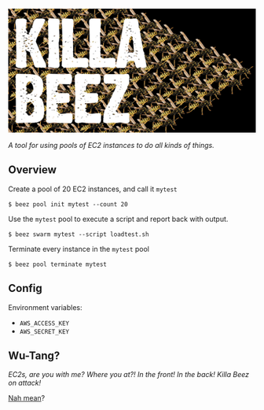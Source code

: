 ![the words "killa beez" are on top of a swarm of robotic bees](killabeez.jpg)

_A tool for using pools of EC2 instances to do all kinds of things._



## Overview

Create a pool of 20 EC2 instances, and call it `mytest`

```shell
$ beez pool init mytest --count 20
```

Use the `mytest` pool to execute a script and report back with output.

```shell
$ beez swarm mytest --script loadtest.sh
```

Terminate every instance in the `mytest` pool

```shell
$ beez pool terminate mytest
```


## Config

Environment variables:

* `AWS_ACCESS_KEY`
* `AWS_SECRET_KEY`


## Wu-Tang?

_EC2s, are you with me? Where you at?! In the front! In the back! Killa Beez on attack!_

[Nah mean](https://youtu.be/pJk0p-98Xzc)?
